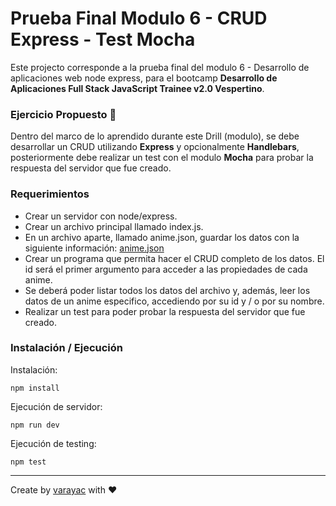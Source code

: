 # Prueba Final Modulo 6 - CRUD Express - Test Mocha

Este projecto corresponde a la prueba final del modulo 6 - Desarrollo de aplicaciones web node express, para el bootcamp **Desarrollo de Aplicaciones Full Stack JavaScript Trainee v2.0 Vespertino**.

### Ejercicio Propuesto 🚀

Dentro del marco de lo aprendido durante este Drill (modulo), se debe desarrollar un CRUD utilizando **Express** y opcionalmente **Handlebars**, posteriormente debe realizar un test con el modulo **Mocha** para probar la respuesta del servidor que fue creado.

### Requerimientos

-   Crear un servidor con node/express.
-   Crear un archivo principal llamado index.js.
-   En un archivo aparte, llamado anime.json, guardar los datos con la siguiente información: [anime.json](./anime.json)
-   Crear un programa que permita hacer el CRUD completo de los datos. El id será el primer argumento para acceder a las propiedades de cada anime.
-   Se deberá poder listar todos los datos del archivo y, además, leer los datos de un anime especifico, accediendo por su id y / o por su nombre.
-   Realizar un test para poder probar la respuesta del servidor que fue creado.

### Instalación / Ejecución

Instalación:

```
npm install
```

Ejecución de servidor:

```
npm run dev
```

Ejecución de testing:

```
npm test
```

---

Create by [varayac](https://github.com/varayac) with ♥️
